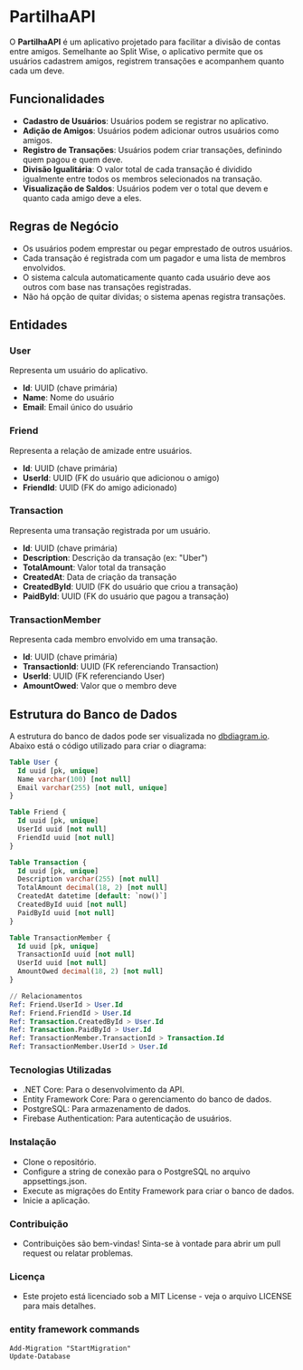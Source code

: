 # PartilhaAPI

O **PartilhaAPI** é um aplicativo projetado para facilitar a divisão de contas entre amigos. Semelhante ao Split Wise, o aplicativo permite que os usuários cadastrem amigos, registrem transações e acompanhem quanto cada um deve.

## Funcionalidades

- **Cadastro de Usuários**: Usuários podem se registrar no aplicativo.
- **Adição de Amigos**: Usuários podem adicionar outros usuários como amigos.
- **Registro de Transações**: Usuários podem criar transações, definindo quem pagou e quem deve.
- **Divisão Igualitária**: O valor total de cada transação é dividido igualmente entre todos os membros selecionados na transação.
- **Visualização de Saldos**: Usuários podem ver o total que devem e quanto cada amigo deve a eles.

## Regras de Negócio

- Os usuários podem emprestar ou pegar emprestado de outros usuários.
- Cada transação é registrada com um pagador e uma lista de membros envolvidos.
- O sistema calcula automaticamente quanto cada usuário deve aos outros com base nas transações registradas.
- Não há opção de quitar dívidas; o sistema apenas registra transações.

## Entidades

### User
Representa um usuário do aplicativo.

- **Id**: UUID (chave primária)
- **Name**: Nome do usuário
- **Email**: Email único do usuário

### Friend
Representa a relação de amizade entre usuários.

- **Id**: UUID (chave primária)
- **UserId**: UUID (FK do usuário que adicionou o amigo)
- **FriendId**: UUID (FK do amigo adicionado)

### Transaction
Representa uma transação registrada por um usuário.

- **Id**: UUID (chave primária)
- **Description**: Descrição da transação (ex: "Uber")
- **TotalAmount**: Valor total da transação
- **CreatedAt**: Data de criação da transação
- **CreatedById**: UUID (FK do usuário que criou a transação)
- **PaidById**: UUID (FK do usuário que pagou a transação)

### TransactionMember
Representa cada membro envolvido em uma transação.

- **Id**: UUID (chave primária)
- **TransactionId**: UUID (FK referenciando Transaction)
- **UserId**: UUID (FK referenciando User)
- **AmountOwed**: Valor que o membro deve

## Estrutura do Banco de Dados

A estrutura do banco de dados pode ser visualizada no [dbdiagram.io](https://dbdiagram.io). 
Abaixo está o código utilizado para criar o diagrama:

```sql
Table User {
  Id uuid [pk, unique]
  Name varchar(100) [not null]
  Email varchar(255) [not null, unique]
}

Table Friend {
  Id uuid [pk, unique]
  UserId uuid [not null]
  FriendId uuid [not null]
}

Table Transaction {
  Id uuid [pk, unique]
  Description varchar(255) [not null]
  TotalAmount decimal(18, 2) [not null]
  CreatedAt datetime [default: `now()`]
  CreatedById uuid [not null]
  PaidById uuid [not null]
}

Table TransactionMember {
  Id uuid [pk, unique]
  TransactionId uuid [not null]
  UserId uuid [not null]
  AmountOwed decimal(18, 2) [not null]
}

// Relacionamentos
Ref: Friend.UserId > User.Id
Ref: Friend.FriendId > User.Id
Ref: Transaction.CreatedById > User.Id
Ref: Transaction.PaidById > User.Id
Ref: TransactionMember.TransactionId > Transaction.Id
Ref: TransactionMember.UserId > User.Id
```

### Tecnologias Utilizadas
- .NET Core: Para o desenvolvimento da API.
- Entity Framework Core: Para o gerenciamento do banco de dados.
- PostgreSQL: Para armazenamento de dados.
- Firebase Authentication: Para autenticação de usuários.

### Instalação
- Clone o repositório.
- Configure a string de conexão para o PostgreSQL no arquivo appsettings.json.
- Execute as migrações do Entity Framework para criar o banco de dados.
- Inicie a aplicação.

### Contribuição
- Contribuições são bem-vindas! Sinta-se à vontade para abrir um pull request ou relatar problemas.

### Licença
- Este projeto está licenciado sob a MIT License - veja o arquivo LICENSE para mais detalhes.


### entity framework commands

```
Add-Migration "StartMigration"
Update-Database
```